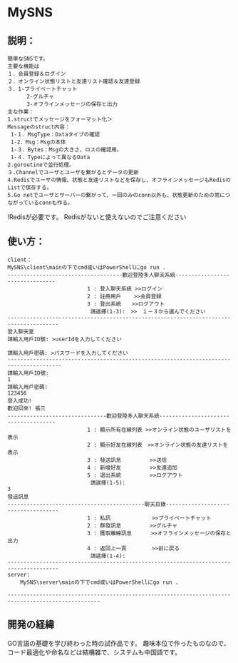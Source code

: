 # MySNS
## 説明：
    簡単なSNSです。
    主要な機能は
    １．会員登録＆ログイン
    ２．オンライン状態リストと友達リスト確認＆友達登録
    ３．1-プライベートチャット
          2-グルチャ
          3-オフラインメッセージの保存と出力
    主な作業：
    1.structでメッセージをフォーマット化＞ 
    Messageのstruct内容：
     1-１．MsgType：Dataタイプの確認
     1-2．Msg：Msgの本体
     1-３．Bytes：Msgの大きさ、ロスの確認用。
     1-４．Typeによって異なるData   
    2.goroutineで並行処理。
    ３.Channelでユーザとユーザを繋がるとデータの更新
    4.Redisでユーザの情報、状態と友達リストなどを保存し、オフラインメッセージもRedisのListで保存する。
    5.Go netでユーザとサーバーの繋がって、一回のみのconn以外も、状態更新のための常につながっているconnも作る。
    
!Redisが必要です。
    Redisがないと使えないのでご注意ください
## 使い方：
    client：
    MySNS\client\mainの下でcmd或いはPowerShellにgo run .
    ------------------------------------歡迎登陸多人聊天系統--------------------------------
                             1 : 登入聊天系統 >>ログイン
                             2 : 註冊用戶    >>会員登録
                             3 : 登出系統　　>>ログアウト
                              請選擇(1-3):　>>　１－３から選んでください
    --------------------------------------------------------------------------------------
    登入聊天室
    請輸入用戶ID號: >userIdを入力してください

    請輸入用戶密碼: >パスワードを入力してください
    ---------------------------------------------------------------------------------------
    請輸入用戶ID號:
    1
    請輸入用戶密碼:
    123456
    登入成功!
    歡迎回來! 張三
    -------------------------------歡迎登陸多人聊天系統-------------------------------------
                             1 : 顯示所有在線列表 >>オンライン状態のユーザリストを表示
                             2 : 顯示好友在線列表　>>オンライン状態の友達リストを表示
                             3 : 發送訊息         >>送信
                             4 : 新增好友         >>友達追加
                             5 : 退出系統         >>ログアウト
                              請選擇(1-5):
    3
    發送訊息
    -------------------------------------------聊天目錄------------------------------------
                             1 : 私訊             >>プライベートチャット
                             2 : 群發訊息         >>グルチャ
                             3 : 獲取離線訊息      >>オフラインメッセージの保存と出力
                             4 : 返回上一頁        >>前に戻る
                              請選擇(1-4):
    --------------------------------------------------------------------------------------
    server:
        MySNS\server\mainの下でcmd或いはPowerShellにgo run .
    
    ---------------------------------------------------------------------------------------------------

## 開発の経緯
GO言語の基礎を学び終わった時の試作品です。
趣味本位で作ったものなので、コード最適化や命名などは結構雑で、システムも中国語です。


